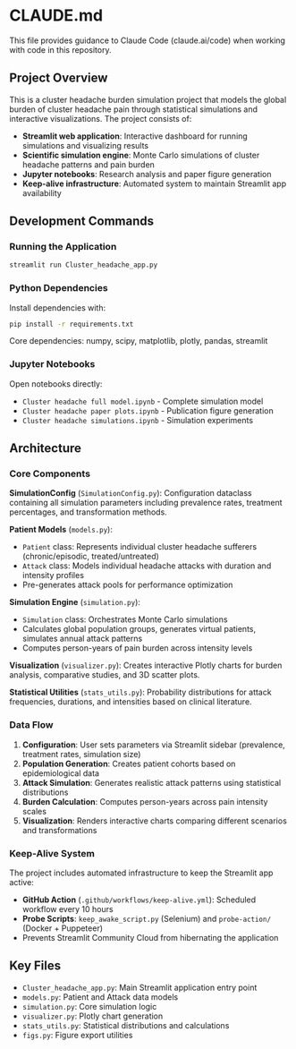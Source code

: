 # CLAUDE.md

This file provides guidance to Claude Code (claude.ai/code) when working with code in this repository.

## Project Overview

This is a cluster headache burden simulation project that models the global burden of cluster headache pain through statistical simulations and interactive visualizations. The project consists of:

- **Streamlit web application**: Interactive dashboard for running simulations and visualizing results
- **Scientific simulation engine**: Monte Carlo simulations of cluster headache patterns and pain burden
- **Jupyter notebooks**: Research analysis and paper figure generation
- **Keep-alive infrastructure**: Automated system to maintain Streamlit app availability

## Development Commands

### Running the Application
```bash
streamlit run Cluster_headache_app.py
```

### Python Dependencies
Install dependencies with:
```bash
pip install -r requirements.txt
```

Core dependencies: numpy, scipy, matplotlib, plotly, pandas, streamlit

### Jupyter Notebooks
Open notebooks directly:
- `Cluster headache full model.ipynb` - Complete simulation model
- `Cluster headache paper plots.ipynb` - Publication figure generation  
- `Cluster headache simulations.ipynb` - Simulation experiments

## Architecture

### Core Components

**SimulationConfig** (`SimulationConfig.py`): Configuration dataclass containing all simulation parameters including prevalence rates, treatment percentages, and transformation methods.

**Patient Models** (`models.py`): 
- `Patient` class: Represents individual cluster headache sufferers (chronic/episodic, treated/untreated)
- `Attack` class: Models individual headache attacks with duration and intensity profiles
- Pre-generates attack pools for performance optimization

**Simulation Engine** (`simulation.py`):
- `Simulation` class: Orchestrates Monte Carlo simulations
- Calculates global population groups, generates virtual patients, simulates annual attack patterns
- Computes person-years of pain burden across intensity levels

**Visualization** (`visualizer.py`): Creates interactive Plotly charts for burden analysis, comparative studies, and 3D scatter plots.

**Statistical Utilities** (`stats_utils.py`): Probability distributions for attack frequencies, durations, and intensities based on clinical literature.

### Data Flow

1. **Configuration**: User sets parameters via Streamlit sidebar (prevalence, treatment rates, simulation size)
2. **Population Generation**: Creates patient cohorts based on epidemiological data
3. **Attack Simulation**: Generates realistic attack patterns using statistical distributions
4. **Burden Calculation**: Computes person-years across pain intensity scales
5. **Visualization**: Renders interactive charts comparing different scenarios and transformations

### Keep-Alive System

The project includes automated infrastructure to keep the Streamlit app active:
- **GitHub Action** (`.github/workflows/keep-alive.yml`): Scheduled workflow every 10 hours
- **Probe Scripts**: `keep_awake_script.py` (Selenium) and `probe-action/` (Docker + Puppeteer)
- Prevents Streamlit Community Cloud from hibernating the application

## Key Files

- `Cluster_headache_app.py`: Main Streamlit application entry point
- `models.py`: Patient and Attack data models  
- `simulation.py`: Core simulation logic
- `visualizer.py`: Plotly chart generation
- `stats_utils.py`: Statistical distributions and calculations
- `figs.py`: Figure export utilities